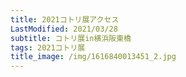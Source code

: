 ```yaml
---
title: 2021コトリ展アクセス
LastModified: 2021/03/28
subtitle: コトリ展in横浜阪東橋
tags: 2021コトリ展
title_image: /img/1616840013451_2.jpg
---
```

